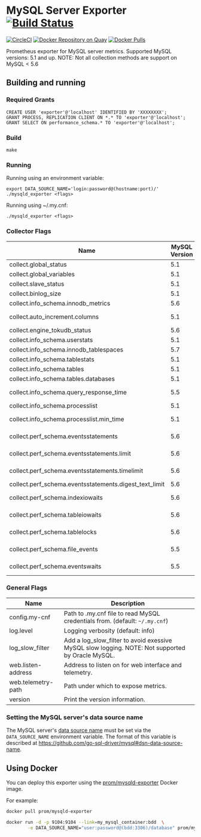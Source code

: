 # MySQL Server Exporter [![Build Status](https://travis-ci.org/prometheus/mysqld_exporter.svg)][travis]

[![CircleCI](https://circleci.com/gh/prometheus/mysqld_exporter/tree/master.svg?style=shield)][circleci]
[![Docker Repository on Quay](https://quay.io/repository/prometheus/mysqld-exporter/status)][quay]
[![Docker Pulls](https://img.shields.io/docker/pulls/prom/mysqld-exporter.svg?maxAge=604800)][hub]

Prometheus exporter for MySQL server metrics.
Supported MySQL versions: 5.1 and up.
NOTE: Not all collection methods are support on MySQL < 5.6

## Building and running

### Required Grants

    CREATE USER 'exporter'@'localhost' IDENTIFIED BY 'XXXXXXXX';
    GRANT PROCESS, REPLICATION CLIENT ON *.* TO 'exporter'@'localhost';
    GRANT SELECT ON performance_schema.* TO 'exporter'@'localhost';

### Build

    make

### Running

Running using an environment variable:

    export DATA_SOURCE_NAME='login:password@(hostname:port)/'
    ./mysqld_exporter <flags>

Running using ~/.my.cnf:

    ./mysqld_exporter <flags>

### Collector Flags

Name                                                   | MySQL Version | Description
-------------------------------------------------------|---------------|------------------------------------------------------------------------------------
collect.global_status                                  | 5.1           | Collect from SHOW GLOBAL STATUS (Enabled by default)
collect.global_variables                               | 5.1           | Collect from SHOW GLOBAL VARIABLES (Enabled by default)
collect.slave_status                                   | 5.1           | Collect from SHOW SLAVE STATUS (Enabled by default)
collect.binlog_size                                    | 5.1           | Collect the current size of all registered binlog files
collect.info_schema.innodb_metrics                     | 5.6           | Collect metrics from information_schema.innodb_metrics.
collect.auto_increment.columns                         | 5.1           | Collect auto_increment columns and max values from information_schema.
collect.engine_tokudb_status                           | 5.6           | Collect from SHOW ENGINE TOKUDB STATUS.
collect.info_schema.userstats                          | 5.1           | If running with userstat=1, set to true to collect user statistics.
collect.info_schema.innodb_tablespaces                 | 5.7           | Collect metrics from information_schema.innodb_sys_tablespaces.
collect.info_schema.tablestats                         | 5.1           | If running with userstat=1, set to true to collect table statistics.
collect.info_schema.tables                             | 5.1           | Collect metrics from information_schema.tables.
collect.info_schema.tables.databases                   | 5.1           | The list of databases to collect table stats for, or '`*`' for all.
collect.info_schema.query_response_time                | 5.5           | Collect query response time distribution if query_response_time_stats is ON.
collect.info_schema.processlist                        | 5.1           | Collect thread state counts from information_schema.processlist.
collect.info_schema.processlist.min_time               | 5.1           | Minimum time a thread must be in each state to be counted. (default: 0)
collect.perf_schema.eventsstatements                   | 5.6           | Collect metrics from performance_schema.events_statements_summary_by_digest.
collect.perf_schema.eventsstatements.limit             | 5.6           | Limit the number of events statements digests by response time. (default: 250)
collect.perf_schema.eventsstatements.timelimit         | 5.6           | Limit how old the 'last_seen' events statements can be, in seconds. (default: 86400)
collect.perf_schema.eventsstatements.digest_text_limit | 5.6           | Maximum length of the normalized statement text. (default: 120)
collect.perf_schema.indexiowaits                       | 5.6           | Collect metrics from performance_schema.table_io_waits_summary_by_index_usage.
collect.perf_schema.tableiowaits                       | 5.6           | Collect metrics from performance_schema.table_io_waits_summary_by_table.
collect.perf_schema.tablelocks                         | 5.6           | Collect metrics from performance_schema.table_lock_waits_summary_by_table.
collect.perf_schema.file_events                        | 5.5           | Collect metrics from performance_schema.file_summary_by_event_name.
collect.perf_schema.eventswaits                        | 5.5           | Collect metrics from performance_schema.events_waits_summary_global_by_event_name.


### General Flags
Name                                       | Description
-------------------------------------------|--------------------------------------------------------------------------------------------------
config.my-cnf                              | Path to .my.cnf file to read MySQL credentials from. (default: `~/.my.cnf`)
log.level                                  | Logging verbosity (default: info)
log_slow_filter                            | Add a log_slow_filter to avoid exessive MySQL slow logging.  NOTE: Not supported by Oracle MySQL.
web.listen-address                         | Address to listen on for web interface and telemetry.
web.telemetry-path                         | Path under which to expose metrics.
version                                    | Print the version information.

### Setting the MySQL server's data source name

The MySQL server's [data source name](http://en.wikipedia.org/wiki/Data_source_name)
must be set via the `DATA_SOURCE_NAME` environment variable.
The format of this variable is described at https://github.com/go-sql-driver/mysql#dsn-data-source-name.

## Using Docker

You can deploy this exporter using the [prom/mysqld-exporter](https://registry.hub.docker.com/u/prom/mysqld-exporter/) Docker image.

For example:

```bash
docker pull prom/mysqld-exporter

docker run -d -p 9104:9104 --link=my_mysql_container:bdd  \
        -e DATA_SOURCE_NAME="user:password@(bdd:3306)/database" prom/mysqld-exporter
```


[circleci]: https://circleci.com/gh/prometheus/mysqld_exporter
[hub]: https://hub.docker.com/r/prom/mysqld-exporter/
[travis]: https://travis-ci.org/prometheus/mysqld_exporter
[quay]: https://quay.io/repository/prometheus/mysqld-exporter
